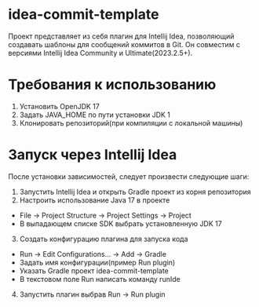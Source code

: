 # idea-commit-template

Проект представляет из себя плагин для Intellij Idea, позволяющий создавать шаблоны для сообщений коммитов в Git. Он совместим с версиями Intellij Idea Community и Ultimate(2023.2.5+). 

# Требования к использованию

1. Установить OpenJDK 17
2. Задать JAVA_HOME по пути установки JDK 1
3. Клонировать репозиторий(при компиляции с локальной машины)

# Запуск через Intellij Idea

После установки зависимостей, следует произвести следующие шаги:
1. Запустить Intellij Idea и открыть Gradle проект из корня репозитория
2. Настроить использование Java 17 в проекте
- File -> Project Structure -> Project Settings -> Project
- В выпадающем списке SDK выбрать установленную JDK 17
3. Создать конфигурацию плагина для запуска кода
- Run -> Edit Configurations... -> Add -> Gradle
- Задать имя конфигурации(пример Run plugin)
- Указать Gradle проект idea-commit-template
- В текстовом поле Run написать команду runIde
4. Запустить плагин выбрав Run -> Run plugin

